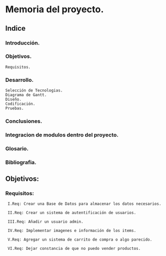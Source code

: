 # Memoria del proyecto.

 ## Indice   
 
  ### Introducción.
  ### Objetivos. 
    Requisitos.
  ### Desarrollo.
    
    Selección de Tecnologias.
    Diagrama de Gantt. 
    Diseño.
    Codificación.
    Pruebas.
     
  ### Conclusiones.
  ### Integracion de modulos dentro del proyecto.  
  ### Glosario.
  ### Bibliografia. 

## Objetivos:

 
 
  ### Requisitos:

     I.Req: Crear una Base de Datos para almacenar los datos necesarios.

     II.Req: Crear un sistema de autentificación de usuarios.
     
     III.Req: Añadir un usuario admin.
     
     IV.Req: Implementar imagenes e información de los items.
     
     V.Req: Agregar un sistema de carrito de compra o algo parecido.
     
     VI.Req: Dejar constancia de que no puedo vender productos.

